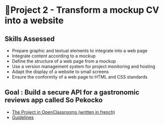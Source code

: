 # 📎Project 2 - Transform a mockup CV into a website 

## Skills Assessed

* Prepare graphic and textual elements to integrate into a web page
* Integrate content according to a mockup
* Define the structure of a web page from a mockup
* Use a version management system for project monitoring and hosting
* Adapt the display of a website to small screens
* Ensure the conformity of a web page to HTML and CSS standards  

## Goal : Build a secure API for a gastronomic reviews app called So Pekocko

* [The Project in OpenClassrooms (written in french)](https://openclassrooms.com/fr/paths/185/projects/639/assignment)
* [Guidelines](https://s3-eu-west-1.amazonaws.com/course.oc-static.com/projects/DWJ_P2/08:20%20-%20Transformez%20votre%20CV%20en%20site%20Web%20-%20OpenClassrooms.pdf)
